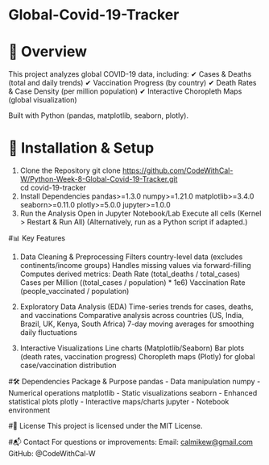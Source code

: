 # Global-Covid-19-Tracker

# 📌 Overview
This project analyzes global COVID-19 data, including:
✔ Cases & Deaths (total and daily trends)
✔ Vaccination Progress (by country)
✔ Death Rates & Case Density (per million population)
✔ Interactive Choropleth Maps (global visualization)

Built with Python (pandas, matplotlib, seaborn, plotly).

# 🚀 Installation & Setup
1. Clone the Repository
git clone https://github.com/CodeWithCal-W/Python-Week-8-Global-Covid-19-Tracker.git  
cd covid-19-tracker  
2. Install Dependencies
   pandas>=1.3.0
   numpy>=1.21.0
   matplotlib>=3.4.0
   seaborn>=0.11.0
   plotly>=5.0.0
   jupyter>=1.0.0
3. Run the Analysis
Open in Jupyter Notebook/Lab
Execute all cells (Kernel > Restart & Run All)
(Alternatively, run as a Python script if adapted.)

#📊 Key Features
1. Data Cleaning & Preprocessing
Filters country-level data (excludes continents/income groups)
Handles missing values via forward-filling
Computes derived metrics:
Death Rate (total_deaths / total_cases)
Cases per Million ((total_cases / population) * 1e6)
Vaccination Rate (people_vaccinated / population)

2. Exploratory Data Analysis (EDA)
Time-series trends for cases, deaths, and vaccinations
Comparative analysis across countries (US, India, Brazil, UK, Kenya, South Africa)
7-day moving averages for smoothing daily fluctuations

3. Interactive Visualizations
Line charts (Matplotlib/Seaborn)
Bar plots (death rates, vaccination progress)
Choropleth maps (Plotly) for global case/vaccination distribution

#🛠️ Dependencies
Package	& Purpose
pandas - Data manipulation
numpy	- Numerical operations
matplotlib -	Static visualizations
seaborn	- Enhanced statistical plots
plotly	- Interactive maps/charts
jupyter	- Notebook environment

#📜 License
This project is licensed under the MIT License.

#📬 Contact
For questions or improvements:
Email: calmikew@gmail.com
GitHub: @CodeWithCal-W




   


